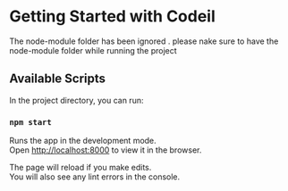 # Getting Started with Codeil 

The node-module folder has been ignored . please nake sure to have the node-module folder while running the project

## Available Scripts

In the project directory, you can run:

### `npm start`

Runs the app in the development mode.\
Open [http://localhost:8000](http://localhost:8000) to view it in the browser.

The page will reload if you make edits.\
You will also see any lint errors in the console.
